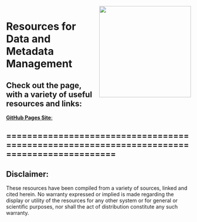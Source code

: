 <img width="250" align="right" src="https://www.jisc.ac.uk/sites/default/files/data-dots_0.jpg"/>

# Resources for Data and Metadata Management

## Check out the page, with a variety of useful resources and links:
[**GitHub Pages Site**:](https://ehbaker.github.io/Ice2ODocs/)

===========================================================================================
----
Disclaimer:
-----------
These resources have been compiled from a variety of sources, linked and cited herein. No warranty expressed or implied is made regarding the display or utility of the resources for any other system or for general or scientific purposes, nor shall the act of distribution constitute any such warranty.
